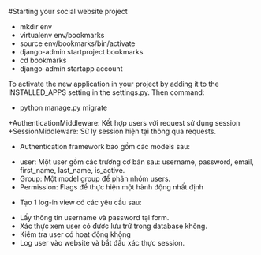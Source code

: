 #Starting your social website project
<ul>
  <li>mkdir env</li>
  <li>virtualenv env/bookmarks</li>
  <li>source env/bookmarks/bin/activate</li>
  <li>django-admin startproject bookmarks</li>
  <li>cd bookmarks</li>
  <li>django-admin startapp account</li>
</ul>

To activate the new application in your project by adding it to the INSTALLED_APPS setting in the settings.py. 
Then command:
<ul>
  <li>python manage.py migrate</li>
</ul>

+AuthenticationMiddleware: Kết hợp users với request sử dụng session
+SessionMiddleware: Sử lý session hiện tại thông qua requests.
- Authentication framework bao gồm các models sau:
<ul>
  <li>user: Một user gồm các trường cơ bản sau: username, password, email, first_name, last_name, is_active.</li> 
  <li>Group: Một model group để phân nhóm users.</li>
  <li>Permission: Flags để thực hiện một hành động nhất định</li>
</ul>

- Tạo 1 log-in view có các yêu cầu sau:
<ul>
  <li>Lấy thông tin username và password tại form.</li>
  <li>Xác thực xem user có được lưu trữ trong database không.</li>
  <li>Kiểm tra user có hoạt động không</li>
  <li>Log user vào website và bắt đầu xác thực session.</li>
</ul>


